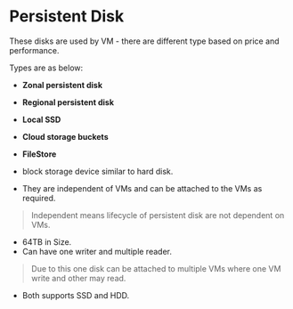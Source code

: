 # Persistent Disk

These disks are used by VM - there are different type based on price and performance.

Types are as below:

- **Zonal persistent disk**
- **Regional persistent disk**
- **Local SSD**
- **Cloud storage buckets**
- **FileStore**

- block storage device similar to hard disk.
- They are independent of VMs and can be attached to the VMs as required.

> Independent means lifecycle of persistent disk are not dependent on VMs.

- 64TB in Size.
- Can have one writer and multiple reader.

> Due to this one disk can be attached to multiple VMs where one VM write and other may read.

- Both supports SSD and HDD.
